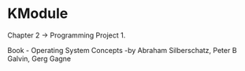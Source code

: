 # KModule
Chapter 2 -> Programming Project 1.

Book - Operating System Concepts -by Abraham Silberschatz, Peter B Galvin, Gerg Gagne
